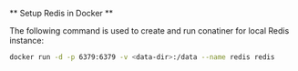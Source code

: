 ﻿** Setup Redis in Docker **

The following command is used to create and run conatiner for local Redis instance:

```Bash
docker run -d -p 6379:6379 -v <data-dir>:/data --name redis redis
```